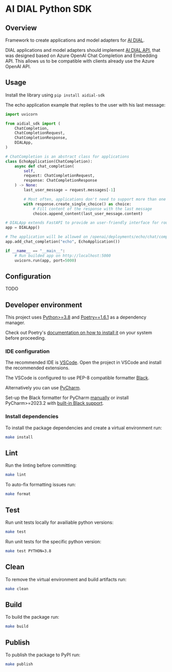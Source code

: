 # AI DIAL Python SDK

## Overview

Framework to create applications and model adapters for [AI DIAL](https://epam-rail.com).

DIAL applications and model adapters should implement [AI DIAL API](https://epam-rail.com/dial_api), that was designed based on Azure OpenAI Chat Completion and Embedding API. This allows us to be compatible with clients already use the Azure OpenAI API.

## Usage

Install the library using `pip install aidial-sdk`

The echo application example that replies to the user with his last message:

```python
import uvicorn

from aidial_sdk import (
    ChatCompletion,
    ChatCompletionRequest,
    ChatCompletionResponse,
    DIALApp,
)

# ChatCompletion is an abstract class for applications
class EchoApplication(ChatCompletion):
    async def chat_completion(
        self,
        request: ChatCompletionRequest,
        response: ChatCompletionResponse
    ) -> None:
        last_user_message = request.messages[-1]

        # Most often, applications don't need to support more than one response choice
        with response.create_single_choice() as choice:
            # Fill content of the response with the last message
            choice.append_content(last_user_message.content)

# DIALApp extends FastAPI to provide an user-friendly interface for rounting requests to your applications
app = DIALApp()

# The application will be allowed on /openai/deployments/echo/chat/completions
app.add_chat_completion("echo", EchoApplication())

if __name__ == "__main__":
    # Run builded app on http://localhost:5000
    uvicorn.run(app, port=5000)
```

## Configuration

TODO

## Developer environment

This project uses [Python>=3.8](https://www.python.org/downloads/) and [Poetry==1.6.1](https://python-poetry.org/) as a dependency manager.

Check out Poetry's [documentation on how to install it](https://python-poetry.org/docs/#installation) on your system before proceeding.

### IDE configuration

The recommended IDE is [VSCode](https://code.visualstudio.com/).
Open the project in VSCode and install the recommended extensions.

The VSCode is configured to use PEP-8 compatible formatter [Black](https://black.readthedocs.io/en/stable/index.html).

Alternatively you can use [PyCharm](https://www.jetbrains.com/pycharm/).

Set-up the Black formatter for PyCharm [manually](https://black.readthedocs.io/en/stable/integrations/editors.html#pycharm-intellij-idea) or
install PyCharm>=2023.2 with [built-in Black support](https://blog.jetbrains.com/pycharm/2023/07/2023-2/#black).

### Install dependencies

To install the package dependencies and create a virtual environment run:

```sh
make install
```

## Lint

Run the linting before committing:

```sh
make lint
```

To auto-fix formatting issues run:

```sh
make format
```

## Test

Run unit tests locally for availiable python versions:

```sh
make test
```

Run unit tests for the specific python version:

```sh
make test PYTHON=3.8
```

## Clean

To remove the virtual environment and build artifacts run:

```sh
make clean
```

## Build

To build the package run:

```sh
make build
```

## Publish

To publish the package to PyPI run:

```sh
make publish
```
